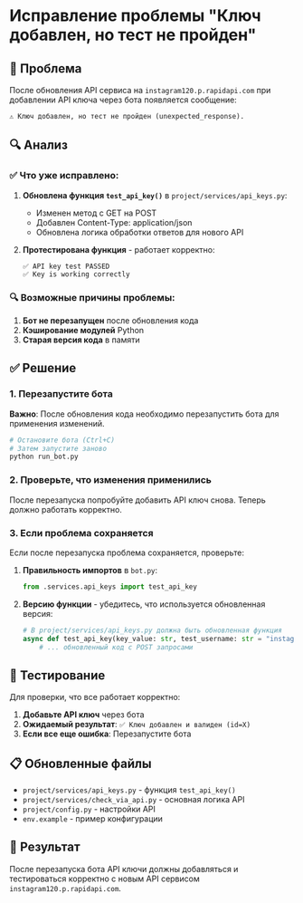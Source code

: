 # Исправление проблемы "Ключ добавлен, но тест не пройден"

## 🐛 Проблема

После обновления API сервиса на `instagram120.p.rapidapi.com` при добавлении API ключа через бота появляется сообщение:
```
⚠️ Ключ добавлен, но тест не пройден (unexpected_response).
```

## 🔍 Анализ

### ✅ Что уже исправлено:

1. **Обновлена функция `test_api_key()`** в `project/services/api_keys.py`:
   - Изменен метод с GET на POST
   - Добавлен Content-Type: application/json
   - Обновлена логика обработки ответов для нового API

2. **Протестирована функция** - работает корректно:
   ```
   ✅ API key test PASSED
   ✅ Key is working correctly
   ```

### 🔍 Возможные причины проблемы:

1. **Бот не перезапущен** после обновления кода
2. **Кэширование модулей** Python
3. **Старая версия кода** в памяти

## ✅ Решение

### 1. Перезапустите бота

**Важно**: После обновления кода необходимо перезапустить бота для применения изменений.

```bash
# Остановите бота (Ctrl+C)
# Затем запустите заново
python run_bot.py
```

### 2. Проверьте, что изменения применились

После перезапуска попробуйте добавить API ключ снова. Теперь должно работать корректно.

### 3. Если проблема сохраняется

Если после перезапуска проблема сохраняется, проверьте:

1. **Правильность импортов** в `bot.py`:
   ```python
   from .services.api_keys import test_api_key
   ```

2. **Версию функции** - убедитесь, что используется обновленная версия:
   ```python
   # В project/services/api_keys.py должна быть обновленная функция
   async def test_api_key(key_value: str, test_username: str = "instagram"):
       # ... обновленный код с POST запросами
   ```

## 🧪 Тестирование

Для проверки, что все работает корректно:

1. **Добавьте API ключ** через бота
2. **Ожидаемый результат**: `✅ Ключ добавлен и валиден (id=X)`
3. **Если все еще ошибка**: Перезапустите бота

## 📋 Обновленные файлы

- `project/services/api_keys.py` - функция `test_api_key()`
- `project/services/check_via_api.py` - основная логика API
- `project/config.py` - настройки API
- `env.example` - пример конфигурации

## 🚀 Результат

После перезапуска бота API ключи должны добавляться и тестироваться корректно с новым API сервисом `instagram120.p.rapidapi.com`.
